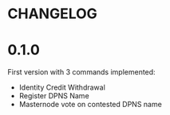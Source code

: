 # CHANGELOG

# 0.1.0

First version with 3 commands implemented:

* Identity Credit Withdrawal
* Register DPNS Name
* Masternode vote on contested DPNS name
